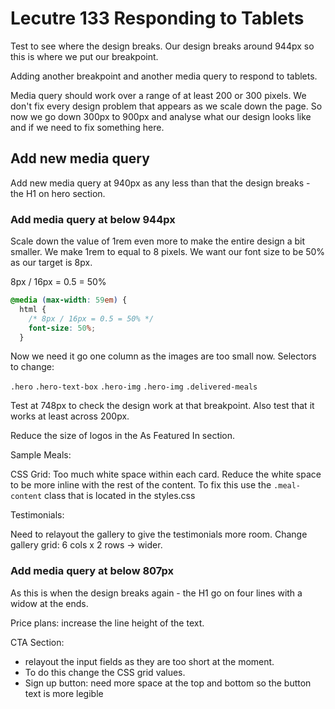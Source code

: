 # Lecutre 133 Responding to Tablets

Test to see where the design breaks. Our design breaks around 944px so this is where we put our breakpoint.

Adding another breakpoint and another media query to respond to tablets.

Media query should work over a range of at least 200 or 300 pixels. We don't fix every design problem that appears as we scale down the page. So now we go down 300px to 900px and analyse what our design looks like and if we need to fix something here.

## Add new media query

Add new media query at 940px as any less than that the design breaks - the H1 on hero section.

### Add media query at below 944px

Scale down the value of 1rem even more to make the entire design a bit smaller. We make 1rem to equal to 8 pixels. We want our font size to be 50% as our target is 8px.

8px / 16px = 0.5 = 50%

```css
@media (max-width: 59em) {
  html {
    /* 8px / 16px = 0.5 = 50% */
    font-size: 50%;
  }
```

Now we need it go one column as the images are too small now.
Selectors to change:

`.hero` `.hero-text-box` `.hero-img` `.hero-img` `.delivered-meals`

Test at 748px to check the design work at that breakpoint. Also test that it works at least across 200px.

Reduce the size of logos in the As Featured In section.

Sample Meals:

CSS Grid:
Too much white space within each card. Reduce the white space to be more inline with the rest of the content. To fix this use the `.meal-content` class that is located in the styles.css

Testimonials:

Need to relayout the gallery to give the testimonials more room.
Change gallery grid: 6 cols x 2 rows -> wider.

### Add media query at below 807px

As this is when the design breaks again - the H1 go on four lines with a widow at the ends.

Price plans:
increase the line height of the text.

CTA Section:

- relayout the input fields as they are too short at the moment.
- To do this change the CSS grid values.
- Sign up button: need more space at the top and bottom so the button text is more legible
